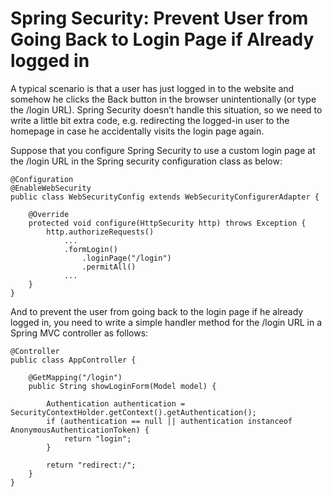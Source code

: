# Spring Security: Prevent User from Going Back to Login Page if Already logged in

A typical scenario is that a user has just logged in to the website and somehow he clicks the Back button in the browser unintentionally (or type the /login URL). Spring Security doesn’t handle this situation, so we need to write a little bit extra code, e.g. redirecting the logged-in user to the homepage in case he accidentally visits the login page again.

Suppose that you configure Spring Security to use a custom login page at the /login URL in the Spring security configuration class as below:

```
@Configuration
@EnableWebSecurity
public class WebSecurityConfig extends WebSecurityConfigurerAdapter {
 
    @Override
    protected void configure(HttpSecurity http) throws Exception {
        http.authorizeRequests()
            ...
            .formLogin()
                .loginPage("/login")           
                .permitAll()
            ...
    }
}
```

And to prevent the user from going back to the login page if he already logged in, you need to write a simple handler method for the /login URL in a Spring MVC controller as follows:

```
@Controller
public class AppController {
   
    @GetMapping("/login")
    public String showLoginForm(Model model) {
     
        Authentication authentication = SecurityContextHolder.getContext().getAuthentication();
        if (authentication == null || authentication instanceof AnonymousAuthenticationToken) {
            return "login";
        }
 
        return "redirect:/";
    }
}
```
